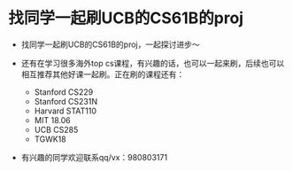 # 找同学一起刷UCB的CS61B的proj

- 找同学一起刷UCB的CS61B的proj，一起探讨进步～ 
- 还有在学习很多海外top cs课程，有兴趣的话，也可以一起来刷，后续也可以相互推荐其他好课一起刷。正在刷的课程还有：
  - Stanford CS229
  - Stanford CS231N
  - Harvard STAT110
  - MIT 18.06
  - UCB CS285
  - TGWK18
  

- 有兴趣的同学欢迎联系qq/vx：980803171

